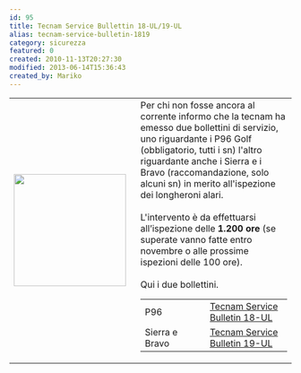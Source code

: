 ```yaml
---
id: 95
title: Tecnam Service Bullettin 18-UL/19-UL
alias: tecnam-service-bulletin-1819
category: sicurezza
featured: 0
created: 2010-11-13T20:27:30
modified: 2013-06-14T15:36:43
created_by: Mariko
---
```

<table border="0">
 <tbody>
  <tr>
   <td>
    <img border="0" src="images/stories/logo-Tecnam.gif" style="float: left; padding-right: 10px;" width="200"/>
   </td>
   <td>
    Per chi non fosse ancora al corrente informo che la tecnam ha emesso due bollettini di servizio, uno riguardante i P96 Golf (obbligatorio, tutti i sn) l'altro riguardante anche i Sierra e i Bravo (raccomandazione, solo alcuni sn) in merito all'ispezione dei longheroni alari.
    <br/>
    <br/>
    L'intervento è da effettuarsi all’ispezione delle
    <strong>
     1.200 ore
    </strong>
    (se superate vanno fatte entro novembre o alle prossime ispezioni delle 100 ore).
    <br/>
    <br/>
    Qui i due bollettini.
    <table border="0">
     <tbody>
      <tr>
       <td width="100">
        P96
       </td>
       <td>
        <a href="download/doc_download/28-service-bulletin-18-ul">
         Tecnam Service Bulletin 18-UL
        </a>
       </td>
      </tr>
      <tr>
       <td>
        Sierra e Bravo
       </td>
       <td>
        <a href="download/doc_download/29-service-bulletin-19-ul">
         Tecnam Service Bulletin 19-UL
        </a>
       </td>
      </tr>
     </tbody>
    </table>
   </td>
  </tr>
 </tbody>
</table>
